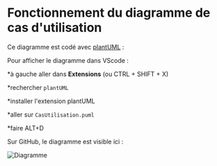 # Fonctionnement du diagramme de cas d'utilisation

Ce diagramme est codé avec [plantUML](https://www.plantuml.com/plantuml/uml/SyfFKj2rKt3CoKnELR1Io4ZDoSa70000) :

Pour afficher le diagramme dans VScode :

*à gauche aller dans **Extensions** (ou CTRL + SHIFT + X)

*rechercher `plantUML`

*installer l'extension plantUML

*aller sur `CasUtilisation.puml`

*faire ALT+D

Sur GitHub, le diagramme est visible ici : 

![Diagramme](//www.plantuml.com/plantuml/png/bLN1Rjim3BtxAuZsaEvGB4hIjBqCJHjqf-smOX-WsMoYLPOyKSfG3FsN7UVly8_DifmgjJq7EmG8Nzvx52cAkI7BZNMvJ2G-Mh0QZDXiBMJ2O6g5LaaoWLNzROS690BPPud0VoBf7A7GpgC4FBNe32Nq95J13Syzeit38JifUFh4DmXVhP22k5V0wVtzxVAEmQywZMSBGWFfblzms9e2LMLjMPKvAfiqjd3oMIj8jLAOsgey0KxWcFTQhswlzvoxjx_Fu7IzNatNw-GbINnnN6qamiCpsUfFZlK901nXoWaRBJbfVSqSf22Ba24G4bHbAhamljh6DzeUoBzWkaNZF-0Kk5Xl8vaFIHwgKeQEgvxgVKpQ62oYmP4Z4pmAcHEWRrUUrxPecmjJslfh8zAfg4eCjLpyj-_E4HJSW9puu_PEEvfjEPJjOrKQD41Q0V_cU-5l7QhVHpfoETZIIR0mVJsSyU_QDSRqMjKachvhNAy6NMjcLL9hNQjgvoY4Ct95OP18Q0KPZjbVZxSxAZ5qkn6nwV61y-n0Pli7DZfgaJ-B_E49gBbr5h1rFYNy8ytSWNm-BhVQKLWNEz5MipYISEAf_tfxx69iXDxa6HosbP-1q8B871obJpeJZw9B7PuFV_yYxtA7BzjKPI2cEYyiXeqotM-opjYr2mzDeCM5zv8u1kVd7u15Z4q34lSJQpdnZjai8FCUikWXiTLxP1cHPK0kUyXL5ubzs9yvblkAi8YqkLXK1MJM1U9I3N7SaVDEl6ZYYqwyxCInbiiclkh4rzq373pC6rIP_qlz2m00)